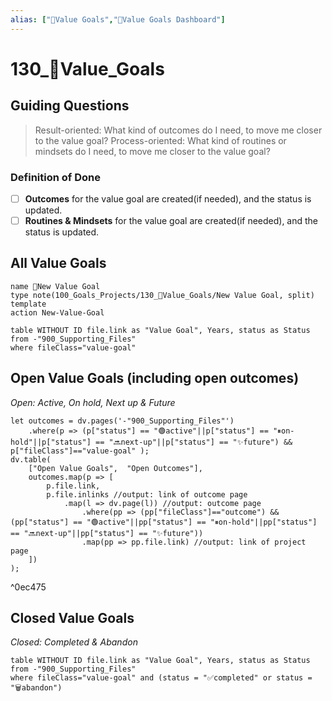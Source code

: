 ```yaml
---
alias: ["🌟Value Goals","🌟Value Goals Dashboard"]
---
```


# 130_🌟Value_Goals

## Guiding Questions  
> Result-oriented: What kind of outcomes do I need, to move me closer to the value goal? 
> Process-oriented: What kind of routines or mindsets do I need, to move me closer to the value goal?

### Definition of Done
- [ ] **Outcomes** for the value goal are created(if needed), and the status is updated. 
- [ ] **Routines & Mindsets** for the value goal are created(if needed), and the status is updated. 

## All Value Goals
```button
name 🌟New Value Goal
type note(100_Goals_Projects/130_🌟Value_Goals/New Value Goal, split) template
action New-Value-Goal
```
~~~dataview
table WITHOUT ID file.link as "Value Goal", Years, status as Status
from -"900_Supporting_Files"
where fileClass="value-goal"
~~~
## Open Value Goals (including open outcomes) 
*Open: Active, On hold, Next up & Future*
```dataviewjs
let outcomes = dv.pages('-"900_Supporting_Files"')
    .where(p => (p["status"] == "🟢active"||p["status"] == "⏸on-hold"||p["status"] == "🔜next-up"||p["status"] == "✨future") && p["fileClass"]=="value-goal" );
dv.table(
    ["Open Value Goals",  "Open Outcomes"],
    outcomes.map(p => [
        p.file.link,
        p.file.inlinks //output: link of outcome page
	        .map(l => dv.page(l)) //output: outcome page
		        .where(pp => (pp["fileClass"]=="outcome") && (pp["status"] == "🟢active"||pp["status"] == "⏸on-hold"||pp["status"] == "🔜next-up"||pp["status"] == "✨future"))
		        .map(pp => pp.file.link) //output: link of project page
    ])
);
```

^0ec475


## Closed Value Goals
*Closed: Completed & Abandon*

~~~dataview
table WITHOUT ID file.link as "Value Goal", Years, status as Status
from -"900_Supporting_Files"
where fileClass="value-goal" and (status = "✅completed" or status = "🗑️abandon")
~~~

